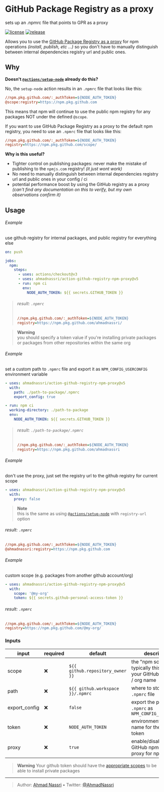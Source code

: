 # GitHub Package Registry as a proxy

sets up an .npmrc file that points to GPR as a proxy

[![license][license-img]][license-url]
[![release][release-img]][release-url]

Allows you to use the [GitHub Package Registry as a proxy][] for npm operations *(install, publish, etc ...)* so you don't have to manually distinguish between internal dependencies registry url and public ones.

## Why

**Doesn't [`@actions/setup-node`][] already do this?**

No, the `setup-node` action results in an `.npmrc` file that looks like this:

``` ini
//npm.pkg.github.com/:_authToken=${NODE_AUTH_TOKEN}
@scope:registry=https://npm.pkg.github.com
```

This means that npm will continue to use the public npm registry for any packages NOT under the defined `@scope`.

If you want to use GitHub Package Registry as a proxy to the default npm registry, you need to use an `.npmrc` file that looks like this:

``` ini
//npm.pkg.github.com/:_authToken=${NODE_AUTH_TOKEN}
registry=https://npm.pkg.github.com/scope/
```

**Why is this useful?**

- Tighter control on publishing packages: never make the mistake of publishing to the `npmjs.com` registry! *(it just wont work)*
- No need to manually distinguish between internal dependencies registry url and public ones in your config / ci
- potential performance boost by using the GitHub registry as a proxy *(can't find any documentation on this to verify, but my own observations confirm it)*

## Usage

###### Example

use github registry for internal packages, and public registry for everything else

``` yaml
on: push

jobs:
  npm:
    steps:
      - uses: actions/checkout@v3
      - uses: ahmadnassri/action-github-registry-npm-proxy@v5
      - run: npm ci
        env:
          NODE_AUTH_TOKEN: ${{ secrets.GITHUB_TOKEN }}
```

> ###### result: `.npmrc`
>
> ``` ini
> //npm.pkg.github.com/:_authToken=${NODE_AUTH_TOKEN}
> registry=https://npm.pkg.github.com/ahmadnassri/
> ```

> **Warning**  
> you should specify a token value if you're installing private packages  
> or packages from other repositories within the same org

###### Example

set a custom path to `.npmrc` file and export it as `NPM_CONFIG_USERCONFIG` environment variable

``` yaml
- uses: ahmadnassri/action-github-registry-npm-proxy@v5
  with:
    path: ./path-to-package/.npmrc
    export_config: true

- run: npm ci
  working-directory: ./path-to-package
  env:
    NODE_AUTH_TOKEN: ${{ secrets.GITHUB_TOKEN }}
```

> ###### result: `./path-to-package/.npmrc`
>
> ``` ini
> //npm.pkg.github.com/:_authToken=${NODE_AUTH_TOKEN}
> registry=https://npm.pkg.github.com/ahmadnassri
> ```

###### Example

don't use the proxy, just set the registry url to the github registry for current scope

``` yaml
- uses: ahmadnassri/action-github-registry-npm-proxy@v5
  with:
    proxy: false
```

> **Note**  
> this is the same as using [`@actions/setup-node`][] with `registry-url` option

###### result: `.npmrc`

``` ini
//npm.pkg.github.com/:_authToken=${NODE_AUTH_TOKEN}
@ahmadnassri:registry=https://npm.pkg.github.com
```

###### Example

custom scope (e.g. packages from another github account/org)

``` yaml
- uses: ahmadnassri/action-github-registry-npm-proxy@v5
  with:
    scope: '@my-org'
    token: ${{ secrets.github-personal-access-token }}
```

###### result: `.npmrc`

``` ini
//npm.pkg.github.com/:_authToken=${NODE_AUTH_TOKEN}
registry=https://npm.pkg.github.com/@my-org/
```

### Inputs

| input         | required | default                          | description                                                             |
|---------------|----------|----------------------------------|-------------------------------------------------------------------------|
| scope         | ❌       | `${{ github.repository_owner }}` | the "npm scope", typically this will be your GitHub username / org name |
| path          | ❌       | `${{ github.workspace }}/.npmrc` | where to store the `.npmrc` file                                        |
| export_config | ❌       | `false`                          | export the path to `.npmrc` as `NPM_CONFIG_USERCONFIG`                  |
| token         | ❌       | `NODE_AUTH_TOKEN`                | environment variable name for the registry token                        |
| proxy         | ❌       | `true`                           | enable/disable the GitHub npm packages proxy for npm                    |

> **Warning**
> Your github token should have the [appropriate scopes][] to be able to install private packages

  [GitHub Package Registry as a proxy]: https://github.blog/2019-09-11-proxying-packages-with-github-package-registry-and-other-updates/
  [`@actions/setup-node`]: https://github.com/actions/setup-node
  [appropriate scopes]: https://docs.github.com/en/packages/learn-github-packages/about-permissions-for-github-packages#about-scopes-and-permissions-for-package-registries

----
> Author: [Ahmad Nassri](https://www.ahmadnassri.com/) &bull;
> Twitter: [@AhmadNassri](https://twitter.com/AhmadNassri)

[license-url]: LICENSE
[license-img]: https://badgen.net/github/license/ahmadnassri/action-github-registry-npm-proxy

[release-url]: https://github.com/ahmadnassri/action-github-registry-npm-proxy/releases
[release-img]: https://badgen.net/github/release/ahmadnassri/action-github-registry-npm-proxy
